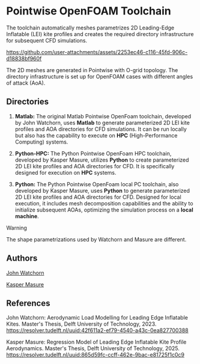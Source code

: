 # Pointwise OpenFOAM Toolchain

The toolchain automatically meshes parametrizes 2D Leading-Edge Inflatable (LEI) kite profiles and creates the required directory infrastructure for subsequent CFD simulations.

https://github.com/user-attachments/assets/2253ec46-c116-45fd-906c-d18838bf960f

The 2D meshes are generated in Pointwise with O-grid topology. The directory infrastructure is set up for OpenFOAM cases with different angles of attack (AoA).


## Directories

1. **Matlab:** The original Matlab Pointwise OpenFoam toolchain, developed by John Watchorn, uses **Matlab** to generate parameterized 2D LEI kite profiles and AOA directories for CFD simulations. It can be run locally but also has the capability to execute on **HPC** (High-Performance Computing) systems.

2. **Python-HPC:** The Python Pointwise OpenFoam HPC toolchain, developed by Kasper Masure, utilizes **Python** to create parameterized 2D LEI kite profiles and AOA directories for CFD. It is specifically designed for execution on **HPC** systems.

3. **Python:** The Python Pointwise OpenFoam local PC toolchain, also developed by Kasper Masure, uses **Python** to generate parameterized 2D LEI kite profiles and AOA directories for CFD. Designed for local execution, it includes mesh decomposition capabilities and the ability to initialize subsequent AOAs, optimizing the simulation process on a **local machine**.

> [!WARNING]
> The shape parametrizations used by Watchorn and Masure are different.

## Authors

[John Watchorn](https://github.com/sjonvanni)

[Kasper Masure](https://github.com/kaspermasure)

## References

John Watchorn: Aerodynamic Load Modelling for Leading Edge Inflatable Kites. Master's Thesis, Delft University of Technology, 2023. https://resolver.tudelft.nl/uuid:42f611a2-ef79-4540-a43c-0ea827700388

Kasper Masure: Regression Model of Leading Edge Inflatable Kite Profile Aerodynamics. Master's Thesis, Delft University of Technology, 2025. https://resolver.tudelft.nl/uuid:865d59fc-ccff-462e-9bac-e81725f1c0c9
